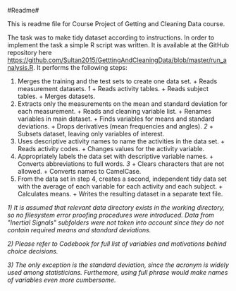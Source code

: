 #Readme#

This is readme file for Course Project of Getting and Cleaning Data course.

The task was to make tidy dataset according to instructions. In order to implement the task a simple R script was written. It is available at the GitHub repository here <https://github.com/Sultan2015/GetttingAndCleaningData/blob/master/run_analysis.R>. It performs the following steps:

1. Merges the training and the test sets to create one data set.
        + Reads measurement datasets. *1*
        + Reads activity tables.
        + Reads subject tables.
        + Merges datasets.
2. Extracts only the measurements on the mean and standard deviation for each measurement.
        + Reads and cleaning variable list.
        + Renames variables in main dataset.
        + Finds variables for means and standard deviations.
        + Drops derivatives (mean frequencies and angles). *2*
        + Subsets dataset, leaving only variables of interest.
3. Uses descriptive activity names to name the activities in the data set.
        + Reads activity codes.
        + Changes values for the activity variable.
4. Appropriately labels the data set with descriptive variable names.
        + Converts abbreviations to full words. *3*
        + Clears characters that are not allowed.
        + Converts names to CamelCase.
5. From the data set in step 4, creates a second, independent tidy data set with the average of each variable for each activity and each subject.
        + Calculates means.
        + Writes the resulting dataset in a separate text file.

*1) It is assumed that relevant data directory exists in the working directory, so no filesystem error proofing procedures were introduced. Data from "Inertial Signals" subfolders were not taken into account since they do not contain required means and standard deviations.*

*2) Please refer to Codebook for full list of variables and motivations behind choice decisions.*

*3) The only exception is the standard deviation, since the acronym is widely used among statisticians. Furthemore, using full phrase would make names of variables even more cumbersome.*